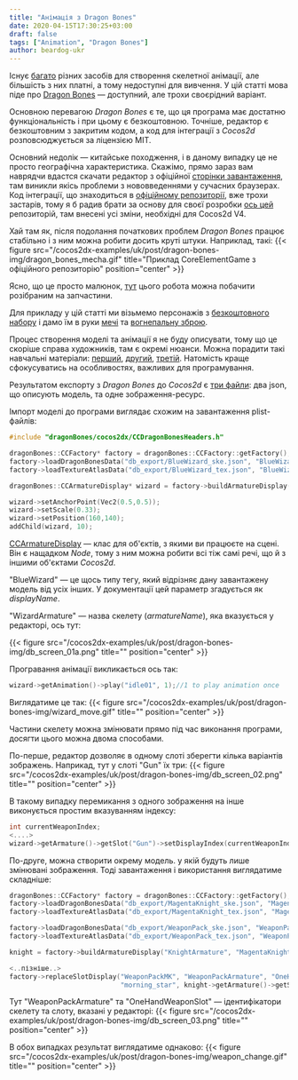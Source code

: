 ```yaml
---
title: "Анімація з Dragon Bones"
date: 2020-04-15T17:30:25+03:00
draft: false
tags: ["Animation", "Dragon Bones"]
author: beardog-ukr
---
```


Існує [багато](https://www.slant.co/options/15725/alternatives/~dragonbones-pro-alternatives) різних засобів для створення скелетної анімації, але більшість з них платні, а тому недоступні для вивчення. У цій статті мова піде про [Dragon Bones](https://dragonbones.github.io/en/index.html) — доступний, але трохи своєрідний варіант.

Основною перевагою _Dragon Bones_ є те, що ця програма має достатню функціональність і при цьому є безкоштовною. Точніше, редактор є безкоштовним з закритим кодом, а код для інтеграції з _Cocos2d_ розповсюджується за ліцензією MIT.

<!--more-->

Основний недолік — китайське походження, і в даному випадку це не просто географічна характеристика. Скажімо, прямо зараз вам наврядчи вдастся скачати редактор з офіційної [сторінки завантаження](https://dragonbones.github.io/en/download.html), там виникли якісь проблеми з нововведеннями у сучасних браузерах. Код інтеграції, що знаходиться в [офіційному репозиторії](https://github.com/DragonBones/DragonBonesCPP/tree/master/Cocos2DX_3.x), вже трохи застарів, тому я б радив брати за основу для своєї розробки [ось цей](https://github.com/beardog-ukr/dragonbones-cocos2dx-v4-demo) репозиторій, там внесені усі зміни, необхідні для Cocos2d V4.

Хай там як, після подолання початкових проблем _Dragon Bones_ працює стабільно і з ним можна робити досить круті штуки. Наприклад, такі:
{{< figure src="/cocos2dx-examples/uk/post/dragon-bones-img/dragon_bones_mecha.gif" title="Приклад CoreElementGame з офіційного репозиторію" position="center" >}}

Ясно, що це просто малюнок, [тут](https://github.com/beardog-ukr/dragonbones-cocos2dx-v4-demo/blob/master/DemoProj/Resources/mecha_1502b/mecha_1502b_tex.png) цього робота можна побачити розібраним на запчастини.

Для прикладу у цій статті ми візьмемо персонажів з [безкоштовного набору](https://jordan97.itch.io/cartoon-character-kit) і дамо їм в руки [мечі](https://krukowski.itch.io/free-weapons) та [вогнепальну зброю](https://kaylousberg.itch.io/gun-assets).

Процес створення моделі та анімації я не буду описувати, тому що це скоріше справа художників, там є окремі нюанси. Можна порадити такі навчальні матеріали: [перший](http://getting-started-dragonbones.blogspot.com/2017/01/dragonbones-tutorial-part-i.html), [другий](https://habr.com/ru/post/350254/), [третій](https://topic.alibabacloud.com/a/a-tutorial-on-using-the-dragonbones-of-the-skeleton-animation-tool_8_8_31057239.html). Натомість краще сфокусуватись на особливостях, важливих для програмування.

Результатом експорту з _Dragon Bones_ до _Cocos2d_ є [три файли](https://github.com/beardog-ukr/cocos2dx-examples/tree/master/examples/DragonBonesImport/Resources/db_export): два json, що описують модель, та одне зображення-ресурс.

Імпорт моделі до програми виглядає схожим на завантаження plist-файлів:
```cpp
#include "dragonBones/cocos2dx/CCDragonBonesHeaders.h"

dragonBones::CCFactory* factory = dragonBones::CCFactory::getFactory();
factory->loadDragonBonesData("db_export/BlueWizard_ske.json", "BlueWizard");
factory->loadTextureAtlasData("db_export/BlueWizard_tex.json", "BlueWizard");

dragonBones::CCArmatureDisplay* wizard = factory->buildArmatureDisplay("WizardArmature", "BlueWizard");

wizard->setAnchorPoint(Vec2(0.5,0.5));
wizard->setScale(0.33);
wizard->setPosition(160,140);
addChild(wizard, 10);
```
[CCArmatureDisplay](https://github.com/beardog-ukr/dragonbones-cocos2dx-v4-demo/blob/master/DemoProj/Classes/dragonBones/cocos2dx/CCArmatureDisplay.h) — клас для об'єктів, з якими ви працюєте на сцені. Він є нащадком _Node_, тому з ним можна робити всі тіж самі речі, що й з іншими об'єктами _Cocos2d_.

"BlueWizard" — це щось типу тегу, який відрізняє дану завантажену модель від усіх інших. У документації цей параметр згадується як _displayName_.

"WizardArmature" — назва скелету (_armatureName_), яка вказується у редакторі, ось тут:

{{< figure src="/cocos2dx-examples/uk/post/dragon-bones-img/db_screen_01a.png" title="" position="center" >}}

Програвання анімації викликається ось так:
```cpp
wizard->getAnimation()->play("idle01", 1);//1 to play animation once
```
Виглядатиме це так:
{{< figure src="/cocos2dx-examples/uk/post/dragon-bones-img/wizard_move.gif" title="" position="center" >}}

Частини скелету можна змінювати прямо під час виконання програми, досягти цього можна двома способами.

По-перше, редактор дозволяє в одному слоті зберегти кілька варіантів зображень. Наприкад, тут у слоті "Gun" їх три:
{{< figure src="/cocos2dx-examples/uk/post/dragon-bones-img/db_screen_02.png" title="" position="center" >}}

В такому випадку перемикання з одного зображення на інше виконується простим вказуванням індексу:
```cpp
int currentWeaponIndex;
<....>
wizard->getArmature()->getSlot("Gun")->setDisplayIndex(currentWeaponIndex);
```

По-друге, можна створити окрему модель. у якій будуть лише змінювані зображення. Тоді завантаження і використання виглядатиме складніше:
```cpp
dragonBones::CCFactory* factory = dragonBones::CCFactory::getFactory();
factory->loadDragonBonesData("db_export/MagentaKnight_ske.json", "MagentaKnight");
factory->loadTextureAtlasData("db_export/MagentaKnight_tex.json", "MagentaKnight");

factory->loadDragonBonesData("db_export/WeaponPack_ske.json", "WeaponPackMK");
factory->loadTextureAtlasData("db_export/WeaponPack_tex.json", "WeaponPackMK");

knight = factory->buildArmatureDisplay("KnightArmature", "MagentaKnight");

<..пізніше..>
factory->replaceSlotDisplay("WeaponPackMK", "WeaponPackArmature", "OneHandWeaponSlot",
                            "morning_star", knight->getArmature()->getSlot("Weapon"));
```
Тут "WeaponPackArmature" та "OneHandWeaponSlot" — ідентифікатори скелету та слоту, вказані у редакторі:
{{< figure src="/cocos2dx-examples/uk/post/dragon-bones-img/db_screen_03.png" title="" position="center" >}}

В обох випадках результат виглядатиме однаково:
{{< figure src="/cocos2dx-examples/uk/post/dragon-bones-img/weapon_change.gif" title="" position="center" >}}

